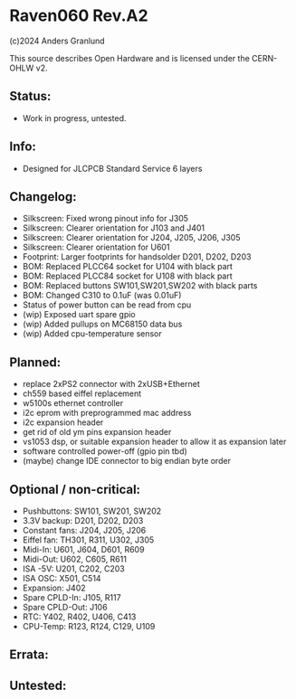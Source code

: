 # Raven060 Rev.A2

(c)2024 Anders Granlund

This source describes Open Hardware and is licensed under the CERN-OHLW v2.



## Status:
- Work in progress, untested.


## Info:
- Designed for JLCPCB Standard Service 6 layers


## Changelog:
- Silkscreen: Fixed wrong pinout info for J305
- Silkscreen: Clearer orientation for J103 and J401
- Silkscreen: Clearer orientation for J204, J205, J206, J305
- Silkscreen: Clearer orientation for U601
- Footprint:  Larger footprints for handsolder D201, D202, D203 
- BOM: Replaced PLCC64 socket for U104 with black part
- BOM: Replaced PLCC84 socket for U108 with black part
- BOM: Replaced buttons SW101,SW201,SW202 with black parts
- BOM: Changed C310 to 0.1uF (was 0.01uF)
- Status of power button can be read from cpu
- (wip) Exposed uart spare gpio
- (wip) Added pullups on MC68150 data bus
- (wip) Added cpu-temperature sensor

## Planned:
- replace 2xPS2 connector with 2xUSB+Ethernet
- ch559 based eiffel replacement
- w5100s ethernet controller
- i2c eprom with preprogrammed mac address
- i2c expansion header
- get rid of old ym pins expansion header
- vs1053 dsp, or suitable expansion header to allow it as expansion later
- software controlled power-off (gpio pin tbd)
- (maybe) change IDE connector to big endian byte order

## Optional / non-critical:
- Pushbuttons:     SW101, SW201, SW202
- 3.3V backup:     D201, D202, D203
- Constant fans:   J204, J205, J206
- Eiffel fan:      TH301, R311, U302, J305
- Midi-In:         U601, J604, D601, R609
- Midi-Out:        U602, C605, R611
- ISA -5V:         U201, C202, C203
- ISA OSC:         X501, C514
- Expansion:       J402
- Spare CPLD-In:   J105, R117
- Spare CPLD-Out:  J106
- RTC:             Y402, R402, U406, C413
- CPU-Temp:        R123, R124, C129, U109


## Errata:


## Untested:

